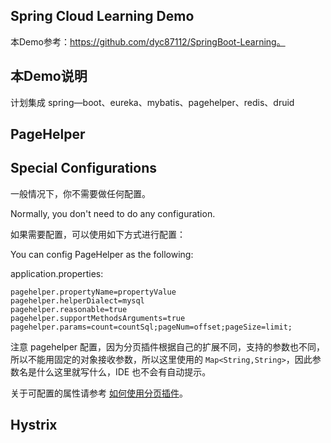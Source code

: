 ## Spring Cloud Learning Demo

本Demo参考：https://github.com/dyc87112/SpringBoot-Learning。

## 本Demo说明

  计划集成 spring—boot、eureka、mybatis、pagehelper、redis、druid


## PageHelper
## Special Configurations
一般情况下，你不需要做任何配置。

Normally, you don't need to do any configuration.

如果需要配置，可以使用如下方式进行配置：

You can config PageHelper as the following:

application.properties:
```properties
pagehelper.propertyName=propertyValue
pagehelper.helperDialect=mysql
pagehelper.reasonable=true
pagehelper.supportMethodsArguments=true
pagehelper.params=count=countSql;pageNum=offset;pageSize=limit;
```
注意 pagehelper 配置，因为分页插件根据自己的扩展不同，支持的参数也不同，所以不能用固定的对象接收参数，所以这里使用的 `Map<String,String>`，因此参数名是什么这里就写什么，IDE 也不会有自动提示。

关于可配置的属性请参考 [如何使用分页插件](https://github.com/pagehelper/Mybatis-PageHelper/blob/master/wikis/zh/HowToUse.md)。

## Hystrix



